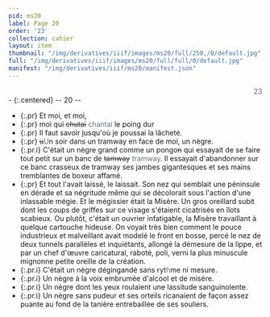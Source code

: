 ```yaml
---
pid: ms20
label: Page 20
order: '23'
collection: cahier
layout: item
thumbnail: "/img/derivatives/iiif/images/ms20/full/250,/0/default.jpg"
full: "/img/derivatives/iiif/images/ms20/full/full/0/default.jpg"
manifest: "/img/derivatives/iiif/ms20/manifest.json"
---
```


<div align="right" style='color:#677179'> 23</div> 
- {:.centered} -- 20 --

- {:.pr} Et moi, et moi,
- {:.pr} moi qui <del style='color:#303030'>chutai</del><add style='color:#677179'> chantai </add>le poing dur
- {:.pr} Il faut savoir jusqu'où je poussai la lâcheté.
- {:.pr} <del style='color:#303030'>u</del><add style='color:#677179'>U</add>n soir dans un tramway en face de moi, un nègre.
- {:.pr.i} C'était un nègre grand comme un pongo<del style='color:#303030'>n</del> qui essayait de se faire tout petit sur un banc de <del style='color:#303030'>tamway</del><add style='color:#677179'> tramway</add>. Il essayait d'abandonner sur ce banc crasseux de tramway ses jambes gigantesques et ses mains tremblantes de boxeur affamé. 
- {:.pr} Et tout l'avait laissé, le laissait. Son nez qui semblait une péninsule en dérade et sa négritude même qui se décolorait sous l'action d'une inlassable mégie. Et le mégissier était la Misère. Un gros oreillard subit dont les coups de griffes sur ce visage s'étaient cicatrisés en îlots scabieux. Ou plutôt, c'était un ouvrier infatigable, la Misère travaillant à quelque cartouche hideuse. On voyait très bien comment le pouce industrieux et malveillant avait modelé le front en bosse, percé le nez de deux tunnels parallèles et inquiétants, allongé la démesure de la lippe, et par un chef d'œuvre caricatural, raboté, poli, verni la plus minuscule mignonne petite oreille de la création.
- {:.pr.i} C'était un nègre dégingandé sans ryt<add style='color:#677179'>h</add>me ni mesure.
- {:.pr.i} Un nègre à la voix embrumée d'alcool et de misère.
- {:.pr.i} Un nègre dont les yeux roulaient une lassitude sanguinolente.
- {:.pr.i} Un nègre sans pudeur et ses orteils ricanaient de façon assez puante au fond de la tanière entrebaillée de ses souliers.

